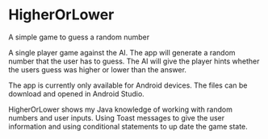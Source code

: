 # HigherOrLower
A simple game to guess a random number 

A single player game against the AI. The app will generate a random number that the user has to guess. The AI will give the player hints whether the users guess was higher or lower than the answer. 

The app is currently only available for Android devices. The files can be download and opened in Android Studio.

HigherOrLower shows my Java knowledge of working with random numbers and user inputs. Using Toast messages to give the user information and using conditional statements to up date the game state.
